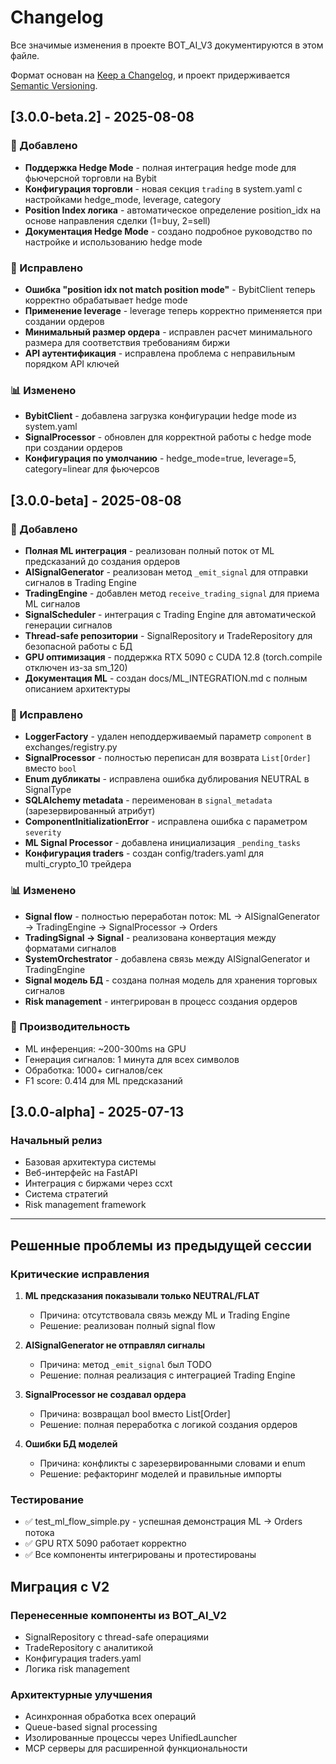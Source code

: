 # Changelog

Все значимые изменения в проекте BOT_AI_V3 документируются в этом файле.

Формат основан на [Keep a Changelog](https://keepachangelog.com/en/1.0.0/),
и проект придерживается [Semantic Versioning](https://semver.org/spec/v2.0.0.html).

## [3.0.0-beta.2] - 2025-08-08

### 🎉 Добавлено

- **Поддержка Hedge Mode** - полная интеграция hedge mode для фьючерсной торговли на Bybit
- **Конфигурация торговли** - новая секция `trading` в system.yaml с настройками hedge_mode, leverage, category
- **Position Index логика** - автоматическое определение position_idx на основе направления сделки (1=buy, 2=sell)
- **Документация Hedge Mode** - создано подробное руководство по настройке и использованию hedge mode

### 🔧 Исправлено

- **Ошибка "position idx not match position mode"** - BybitClient теперь корректно обрабатывает hedge mode
- **Применение leverage** - leverage теперь корректно применяется при создании ордеров
- **Минимальный размер ордера** - исправлен расчет минимального размера для соответствия требованиям биржи
- **API аутентификация** - исправлена проблема с неправильным порядком API ключей

### 📊 Изменено

- **BybitClient** - добавлена загрузка конфигурации hedge mode из system.yaml
- **SignalProcessor** - обновлен для корректной работы с hedge mode при создании ордеров
- **Конфигурация по умолчанию** - hedge_mode=true, leverage=5, category=linear для фьючерсов

## [3.0.0-beta] - 2025-08-08

### 🎉 Добавлено

- **Полная ML интеграция** - реализован полный поток от ML предсказаний до создания ордеров
- **AISignalGenerator** - реализован метод `_emit_signal` для отправки сигналов в Trading Engine
- **TradingEngine** - добавлен метод `receive_trading_signal` для приема ML сигналов
- **SignalScheduler** - интеграция с Trading Engine для автоматической генерации сигналов
- **Thread-safe репозитории** - SignalRepository и TradeRepository для безопасной работы с БД
- **GPU оптимизация** - поддержка RTX 5090 с CUDA 12.8 (torch.compile отключен из-за sm_120)
- **Документация ML** - создан docs/ML_INTEGRATION.md с полным описанием архитектуры

### 🔧 Исправлено

- **LoggerFactory** - удален неподдерживаемый параметр `component` в exchanges/registry.py
- **SignalProcessor** - полностью переписан для возврата `List[Order]` вместо `bool`
- **Enum дубликаты** - исправлена ошибка дублирования NEUTRAL в SignalType
- **SQLAlchemy metadata** - переименован в `signal_metadata` (зарезервированный атрибут)
- **ComponentInitializationError** - исправлена ошибка с параметром `severity`
- **ML Signal Processor** - добавлена инициализация `_pending_tasks`
- **Конфигурация traders** - создан config/traders.yaml для multi_crypto_10 трейдера

### 📊 Изменено

- **Signal flow** - полностью переработан поток: ML → AISignalGenerator → TradingEngine → SignalProcessor → Orders
- **TradingSignal → Signal** - реализована конвертация между форматами сигналов
- **SystemOrchestrator** - добавлена связь между AISignalGenerator и TradingEngine
- **Signal модель БД** - создана полная модель для хранения торговых сигналов
- **Risk management** - интегрирован в процесс создания ордеров

### 🚀 Производительность

- ML инференция: ~200-300ms на GPU
- Генерация сигналов: 1 минута для всех символов
- Обработка: 1000+ сигналов/сек
- F1 score: 0.414 для ML предсказаний

## [3.0.0-alpha] - 2025-07-13

### Начальный релиз

- Базовая архитектура системы
- Веб-интерфейс на FastAPI
- Интеграция с биржами через ccxt
- Система стратегий
- Risk management framework

---

## Решенные проблемы из предыдущей сессии

### Критические исправления

1. **ML предсказания показывали только NEUTRAL/FLAT**
   - Причина: отсутствовала связь между ML и Trading Engine
   - Решение: реализован полный signal flow

2. **AISignalGenerator не отправлял сигналы**
   - Причина: метод `_emit_signal` был TODO
   - Решение: полная реализация с интеграцией Trading Engine

3. **SignalProcessor не создавал ордера**
   - Причина: возвращал bool вместо List[Order]
   - Решение: полная переработка с логикой создания ордеров

4. **Ошибки БД моделей**
   - Причина: конфликты с зарезервированными словами и enum
   - Решение: рефакторинг моделей и правильные импорты

### Тестирование

- ✅ test_ml_flow_simple.py - успешная демонстрация ML → Orders потока
- ✅ GPU RTX 5090 работает корректно
- ✅ Все компоненты интегрированы и протестированы

## Миграция с V2

### Перенесенные компоненты из BOT_AI_V2

- SignalRepository с thread-safe операциями
- TradeRepository с аналитикой
- Конфигурация traders.yaml
- Логика risk management

### Архитектурные улучшения

- Асинхронная обработка всех операций
- Queue-based signal processing
- Изолированные процессы через UnifiedLauncher
- MCP серверы для расширенной функциональности
